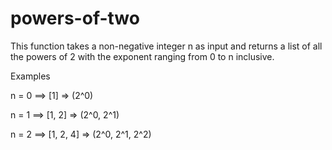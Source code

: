 # powers-of-two
This function  takes a non-negative integer n as input and returns a list of all the powers of 2 with the exponent ranging from 0 to n inclusive.

Examples

n = 0  ==> [1]        => (2^0)

n = 1  ==> [1, 2]     => (2^0, 2^1)

n = 2  ==> [1, 2, 4]  => (2^0, 2^1, 2^2)
